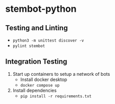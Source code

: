 # stembot-python

## Testing and Linting
- `python3 -m unittest discover -v`
- `pylint stembot`

## Integration Testing
1. Start up containers to setup a network of bots
    - Install docker desktop
    - `docker compose up`
2. Install dependencies
    - `pip install -r requirements.txt`
